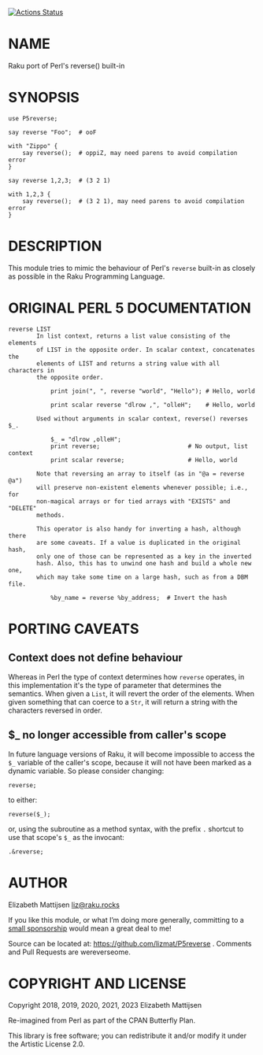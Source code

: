 [![Actions Status](https://github.com/lizmat/P5reverse/workflows/test/badge.svg)](https://github.com/lizmat/P5reverse/actions)

NAME
====

Raku port of Perl's reverse() built-in

SYNOPSIS
========

    use P5reverse;

    say reverse "Foo";  # ooF

    with "Zippo" {
        say reverse();  # oppiZ, may need parens to avoid compilation error
    }

    say reverse 1,2,3;  # (3 2 1)

    with 1,2,3 {
        say reverse();  # (3 2 1), may need parens to avoid compilation error
    }

DESCRIPTION
===========

This module tries to mimic the behaviour of Perl's `reverse` built-in as closely as possible in the Raku Programming Language.

ORIGINAL PERL 5 DOCUMENTATION
=============================

    reverse LIST
            In list context, returns a list value consisting of the elements
            of LIST in the opposite order. In scalar context, concatenates the
            elements of LIST and returns a string value with all characters in
            the opposite order.

                print join(", ", reverse "world", "Hello"); # Hello, world

                print scalar reverse "dlrow ,", "olleH";    # Hello, world

            Used without arguments in scalar context, reverse() reverses $_.

                $_ = "dlrow ,olleH";
                print reverse;                         # No output, list context
                print scalar reverse;                  # Hello, world

            Note that reversing an array to itself (as in "@a = reverse @a")
            will preserve non-existent elements whenever possible; i.e., for
            non-magical arrays or for tied arrays with "EXISTS" and "DELETE"
            methods.

            This operator is also handy for inverting a hash, although there
            are some caveats. If a value is duplicated in the original hash,
            only one of those can be represented as a key in the inverted
            hash. Also, this has to unwind one hash and build a whole new one,
            which may take some time on a large hash, such as from a DBM file.

                %by_name = reverse %by_address;  # Invert the hash

PORTING CAVEATS
===============

Context does not define behaviour
---------------------------------

Whereas in Perl the type of context determines how `reverse` operates, in this implementation it's the type of parameter that determines the semantics. When given a `List`, it will revert the order of the elements. When given something that can coerce to a `Str`, it will return a string with the characters reversed in order.

$_ no longer accessible from caller's scope
-------------------------------------------

In future language versions of Raku, it will become impossible to access the `$_` variable of the caller's scope, because it will not have been marked as a dynamic variable. So please consider changing:

    reverse;

to either:

    reverse($_);

or, using the subroutine as a method syntax, with the prefix `.` shortcut to use that scope's `$_` as the invocant:

    .&reverse;

AUTHOR
======

Elizabeth Mattijsen <liz@raku.rocks>

If you like this module, or what I’m doing more generally, committing to a [small sponsorship](https://github.com/sponsors/lizmat/) would mean a great deal to me!

Source can be located at: https://github.com/lizmat/P5reverse . Comments and Pull Requests are wereverseome.

COPYRIGHT AND LICENSE
=====================

Copyright 2018, 2019, 2020, 2021, 2023 Elizabeth Mattijsen

Re-imagined from Perl as part of the CPAN Butterfly Plan.

This library is free software; you can redistribute it and/or modify it under the Artistic License 2.0.

